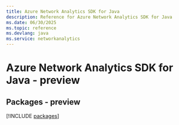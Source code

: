 ```yaml
---
title: Azure Network Analytics SDK for Java
description: Reference for Azure Network Analytics SDK for Java
ms.date: 06/30/2025
ms.topic: reference
ms.devlang: java
ms.service: networkanalytics
---
```

# Azure Network Analytics SDK for Java - preview
## Packages - preview
[!INCLUDE [packages](network-analytics-index.md)]